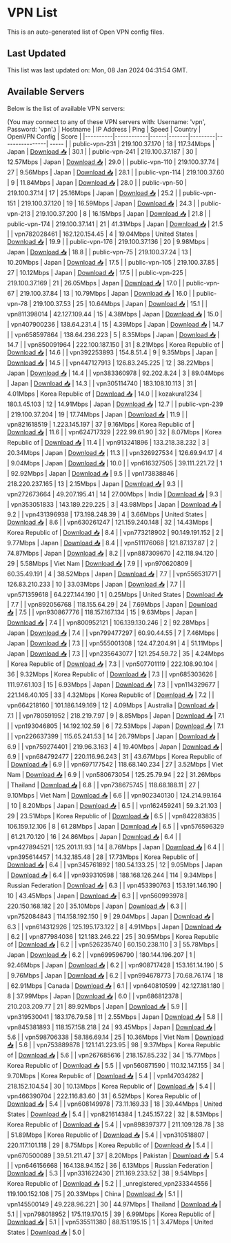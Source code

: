 # VPN List

This is an auto-generated list of Open VPN config files.

## Last Updated

This list was last updated on: Mon, 08 Jan 2024 04:31:54 GMT.

## Available Servers

Below is the list of available VPN servers:

(You may connect to any of these VPN servers with: Username: 'vpn', Password: 'vpn'.)
| Hostname | IP Address | Ping | Speed | Country | OpenVPN Config | Score |
|----------|------------|------|-------|---------|----------------| ----- |
| public-vpn-231 | 219.100.37.170 | 18 | 117.34Mbps | Japan | [Download 📥](./configs/server_0_JP.ovpn) | 30.1 |
| public-vpn-241 | 219.100.37.187 | 30 | 12.57Mbps | Japan | [Download 📥](./configs/server_1_JP.ovpn) | 29.0 |
| public-vpn-110 | 219.100.37.74 | 27 | 9.56Mbps | Japan | [Download 📥](./configs/server_2_JP.ovpn) | 28.1 |
| public-vpn-114 | 219.100.37.60 | 9 | 11.84Mbps | Japan | [Download 📥](./configs/server_3_JP.ovpn) | 28.0 |
| public-vpn-50 | 219.100.37.14 | 17 | 25.16Mbps | Japan | [Download 📥](./configs/server_4_JP.ovpn) | 25.2 |
| public-vpn-151 | 219.100.37.120 | 19 | 16.59Mbps | Japan | [Download 📥](./configs/server_5_JP.ovpn) | 24.3 |
| public-vpn-213 | 219.100.37.200 | 8 | 16.15Mbps | Japan | [Download 📥](./configs/server_6_JP.ovpn) | 21.8 |
| public-vpn-174 | 219.100.37.141 | 21 | 41.31Mbps | Japan | [Download 📥](./configs/server_7_JP.ovpn) | 21.5 |
| vpn782028461 | 162.120.154.45 | 4 | 19.04Mbps | United States | [Download 📥](./configs/server_8_US.ovpn) | 19.9 |
| public-vpn-176 | 219.100.37.136 | 20 | 9.98Mbps | Japan | [Download 📥](./configs/server_9_JP.ovpn) | 18.8 |
| public-vpn-75 | 219.100.37.24 | 13 | 10.20Mbps | Japan | [Download 📥](./configs/server_10_JP.ovpn) | 17.5 |
| public-vpn-105 | 219.100.37.85 | 27 | 10.12Mbps | Japan | [Download 📥](./configs/server_11_JP.ovpn) | 17.5 |
| public-vpn-225 | 219.100.37.169 | 21 | 26.05Mbps | Japan | [Download 📥](./configs/server_12_JP.ovpn) | 17.0 |
| public-vpn-67 | 219.100.37.84 | 13 | 10.79Mbps | Japan | [Download 📥](./configs/server_13_JP.ovpn) | 16.0 |
| public-vpn-78 | 219.100.37.53 | 25 | 10.64Mbps | Japan | [Download 📥](./configs/server_14_JP.ovpn) | 15.1 |
| vpn811398014 | 42.127.109.44 | 15 | 4.38Mbps | Japan | [Download 📥](./configs/server_15_JP.ovpn) | 15.0 |
| vpn407900236 | 138.64.231.4 | 15 | 4.39Mbps | Japan | [Download 📥](./configs/server_16_JP.ovpn) | 14.7 |
| vpn658597864 | 138.64.236.223 | 5 | 8.35Mbps | Japan | [Download 📥](./configs/server_17_JP.ovpn) | 14.7 |
| vpn850091964 | 222.100.187.150 | 31 | 8.21Mbps | Korea Republic of | [Download 📥](./configs/server_18_KR.ovpn) | 14.6 |
| vpn392253893 | 154.8.51.4 | 9 | 9.35Mbps | Japan | [Download 📥](./configs/server_19_JP.ovpn) | 14.5 |
| vpn447127913 | 126.83.245.225 | 12 | 38.22Mbps | Japan | [Download 📥](./configs/server_20_JP.ovpn) | 14.4 |
| vpn383360978 | 92.202.8.24 | 3 | 89.04Mbps | Japan | [Download 📥](./configs/server_21_JP.ovpn) | 14.3 |
| vpn305114740 | 183.108.10.113 | 31 | 4.01Mbps | Korea Republic of | [Download 📥](./configs/server_22_KR.ovpn) | 14.0 |
| kozakura1234 | 180.1.45.103 | 12 | 14.91Mbps | Japan | [Download 📥](./configs/server_23_JP.ovpn) | 12.7 |
| public-vpn-239 | 219.100.37.204 | 19 | 17.74Mbps | Japan | [Download 📥](./configs/server_24_JP.ovpn) | 11.9 |
| vpn821618519 | 1.223.145.197 | 37 | 9.16Mbps | Korea Republic of | [Download 📥](./configs/server_25_KR.ovpn) | 11.6 |
| vpn624717329 | 222.99.61.90 | 32 | 8.07Mbps | Korea Republic of | [Download 📥](./configs/server_26_KR.ovpn) | 11.4 |
| vpn913241896 | 133.218.38.232 | 3 | 20.34Mbps | Japan | [Download 📥](./configs/server_27_JP.ovpn) | 11.3 |
| vpn326927534 | 126.69.94.17 | 4 | 9.04Mbps | Japan | [Download 📥](./configs/server_28_JP.ovpn) | 10.0 |
| vpn616327505 | 39.111.221.72 | 1 | 92.92Mbps | Japan | [Download 📥](./configs/server_29_JP.ovpn) | 9.5 |
| vpn173838846 | 218.220.237.165 | 13 | 2.15Mbps | Japan | [Download 📥](./configs/server_30_JP.ovpn) | 9.3 |
| vpn272673664 | 49.207.195.41 | 14 | 27.00Mbps | India | [Download 📥](./configs/server_31_IN.ovpn) | 9.3 |
| vpn353051833 | 143.189.229.225 | 3 | 43.98Mbps | Japan | [Download 📥](./configs/server_32_JP.ovpn) | 9.2 |
| vpn431396938 | 173.198.248.39 | 4 | 3.66Mbps | United States | [Download 📥](./configs/server_33_US.ovpn) | 8.6 |
| vpn630261247 | 121.159.240.148 | 32 | 14.43Mbps | Korea Republic of | [Download 📥](./configs/server_34_KR.ovpn) | 8.4 |
| vpn773218902 | 90.149.191.152 | 2 | 9.77Mbps | Japan | [Download 📥](./configs/server_35_JP.ovpn) | 8.4 |
| vpn511176068 | 121.87.137.87 | 2 | 74.87Mbps | Japan | [Download 📥](./configs/server_36_JP.ovpn) | 8.2 |
| vpn887309670 | 42.118.94.120 | 29 | 5.58Mbps | Viet Nam | [Download 📥](./configs/server_37_VN.ovpn) | 7.9 |
| vpn970620809 | 60.35.49.191 | 4 | 38.52Mbps | Japan | [Download 📥](./configs/server_38_JP.ovpn) | 7.7 |
| vpn556531771 | 126.83.210.233 | 10 | 33.03Mbps | Japan | [Download 📥](./configs/server_39_JP.ovpn) | 7.7 |
| vpn571359618 | 64.227.144.190 | 1 | 0.25Mbps | United States | [Download 📥](./configs/server_40_US.ovpn) | 7.7 |
| vpn892056768 | 118.155.64.29 | 24 | 7.69Mbps | Japan | [Download 📥](./configs/server_41_JP.ovpn) | 7.5 |
| vpn930867776 | 118.157.167.134 | 15 | 9.63Mbps | Japan | [Download 📥](./configs/server_42_JP.ovpn) | 7.4 |
| vpn800952121 | 106.139.130.246 | 2 | 92.28Mbps | Japan | [Download 📥](./configs/server_43_JP.ovpn) | 7.4 |
| vpn799477297 | 60.90.44.55 | 7 | 7.46Mbps | Japan | [Download 📥](./configs/server_44_JP.ovpn) | 7.3 |
| vpn555001308 | 124.47.204.91 | 4 | 51.11Mbps | Japan | [Download 📥](./configs/server_45_JP.ovpn) | 7.3 |
| vpn235643077 | 121.254.59.72 | 35 | 4.24Mbps | Korea Republic of | [Download 📥](./configs/server_46_KR.ovpn) | 7.3 |
| vpn507701119 | 222.108.90.104 | 36 | 9.32Mbps | Korea Republic of | [Download 📥](./configs/server_47_KR.ovpn) | 7.3 |
| vpn685303626 | 111.97.61.103 | 15 | 6.93Mbps | Japan | [Download 📥](./configs/server_48_JP.ovpn) | 7.3 |
| vpn114329677 | 221.146.40.105 | 33 | 4.32Mbps | Korea Republic of | [Download 📥](./configs/server_49_KR.ovpn) | 7.2 |
| vpn664218160 | 101.186.149.169 | 12 | 4.09Mbps | Australia | [Download 📥](./configs/server_50_AU.ovpn) | 7.1 |
| vpn780591952 | 218.219.7.97 | 9 | 8.85Mbps | Japan | [Download 📥](./configs/server_51_JP.ovpn) | 7.1 |
| vpn193046805 | 14.192.102.59 | 6 | 72.53Mbps | Japan | [Download 📥](./configs/server_52_JP.ovpn) | 7.1 |
| vpn226637399 | 115.65.241.53 | 14 | 26.79Mbps | Japan | [Download 📥](./configs/server_53_JP.ovpn) | 6.9 |
| vpn759274401 | 219.96.3.163 | 4 | 19.40Mbps | Japan | [Download 📥](./configs/server_54_JP.ovpn) | 6.9 |
| vpn684792477 | 220.116.96.243 | 31 | 43.67Mbps | Korea Republic of | [Download 📥](./configs/server_55_KR.ovpn) | 6.9 |
| vpn697177542 | 118.68.140.234 | 27 | 3.52Mbps | Viet Nam | [Download 📥](./configs/server_56_VN.ovpn) | 6.9 |
| vpn580673054 | 125.25.79.94 | 22 | 31.26Mbps | Thailand | [Download 📥](./configs/server_57_TH.ovpn) | 6.8 |
| vpn738675745 | 118.68.188.11 | 27 | 9.10Mbps | Viet Nam | [Download 📥](./configs/server_58_VN.ovpn) | 6.6 |
| vpn902340130 | 124.214.99.164 | 10 | 8.20Mbps | Japan | [Download 📥](./configs/server_59_JP.ovpn) | 6.5 |
| vpn162459241 | 59.3.21.103 | 29 | 23.51Mbps | Korea Republic of | [Download 📥](./configs/server_60_KR.ovpn) | 6.5 |
| vpn842283835 | 106.159.12.106 | 8 | 61.28Mbps | Japan | [Download 📥](./configs/server_61_JP.ovpn) | 6.5 |
| vpn576596329 | 61.21.70.120 | 16 | 24.86Mbps | Japan | [Download 📥](./configs/server_62_JP.ovpn) | 6.4 |
| vpn427894521 | 125.201.11.93 | 14 | 8.76Mbps | Japan | [Download 📥](./configs/server_63_JP.ovpn) | 6.4 |
| vpn395614457 | 14.32.185.48 | 28 | 17.73Mbps | Korea Republic of | [Download 📥](./configs/server_64_KR.ovpn) | 6.4 |
| vpn345761892 | 180.54.133.25 | 12 | 9.05Mbps | Japan | [Download 📥](./configs/server_65_JP.ovpn) | 6.4 |
| vpn939310598 | 188.168.126.244 | 114 | 9.34Mbps | Russian Federation | [Download 📥](./configs/server_66_RU.ovpn) | 6.3 |
| vpn453390763 | 153.191.146.190 | 10 | 43.45Mbps | Japan | [Download 📥](./configs/server_67_JP.ovpn) | 6.3 |
| vpn560993978 | 220.150.168.182 | 20 | 35.10Mbps | Japan | [Download 📥](./configs/server_68_JP.ovpn) | 6.3 |
| vpn752084843 | 114.158.192.150 | 9 | 29.04Mbps | Japan | [Download 📥](./configs/server_69_JP.ovpn) | 6.3 |
| vpn614312926 | 125.195.173.122 | 8 | 4.91Mbps | Japan | [Download 📥](./configs/server_70_JP.ovpn) | 6.2 |
| vpn877984036 | 121.183.246.22 | 25 | 30.95Mbps | Korea Republic of | [Download 📥](./configs/server_71_KR.ovpn) | 6.2 |
| vpn526235740 | 60.150.238.110 | 3 | 55.78Mbps | Japan | [Download 📥](./configs/server_72_JP.ovpn) | 6.2 |
| vpn699596790 | 180.144.196.207 | 1 | 92.46Mbps | Japan | [Download 📥](./configs/server_73_JP.ovpn) | 6.2 |
| vpn908717428 | 153.161.14.190 | 5 | 9.76Mbps | Japan | [Download 📥](./configs/server_74_JP.ovpn) | 6.2 |
| vpn994678773 | 70.68.76.174 | 18 | 62.91Mbps | Canada | [Download 📥](./configs/server_75_CA.ovpn) | 6.1 |
| vpn640810599 | 42.127.181.180 | 8 | 37.99Mbps | Japan | [Download 📥](./configs/server_76_JP.ovpn) | 6.0 |
| vpn686812378 | 210.203.209.77 | 21 | 89.92Mbps | Japan | [Download 📥](./configs/server_77_JP.ovpn) | 5.9 |
| vpn319530041 | 183.176.79.58 | 11 | 2.55Mbps | Japan | [Download 📥](./configs/server_78_JP.ovpn) | 5.8 |
| vpn845381893 | 118.157.158.218 | 24 | 93.45Mbps | Japan | [Download 📥](./configs/server_79_JP.ovpn) | 5.6 |
| vpn598706338 | 58.186.69.14 | 25 | 10.36Mbps | Viet Nam | [Download 📥](./configs/server_80_VN.ovpn) | 5.6 |
| vpn753889878 | 121.141.223.95 | 98 | 9.37Mbps | Korea Republic of | [Download 📥](./configs/server_81_KR.ovpn) | 5.6 |
| vpn267685616 | 218.157.85.232 | 34 | 15.77Mbps | Korea Republic of | [Download 📥](./configs/server_82_KR.ovpn) | 5.5 |
| vpn560871590 | 110.12.147.155 | 34 | 9.70Mbps | Korea Republic of | [Download 📥](./configs/server_83_KR.ovpn) | 5.4 |
| vpn147034282 | 218.152.104.54 | 30 | 10.13Mbps | Korea Republic of | [Download 📥](./configs/server_84_KR.ovpn) | 5.4 |
| vpn466390704 | 222.116.83.60 | 31 | 6.52Mbps | Korea Republic of | [Download 📥](./configs/server_85_KR.ovpn) | 5.4 |
| vpn608149978 | 73.11.169.33 | 18 | 39.44Mbps | United States | [Download 📥](./configs/server_86_US.ovpn) | 5.4 |
| vpn821614384 | 1.245.157.22 | 32 | 8.53Mbps | Korea Republic of | [Download 📥](./configs/server_87_KR.ovpn) | 5.4 |
| vpn898397377 | 211.109.128.78 | 38 | 51.89Mbps | Korea Republic of | [Download 📥](./configs/server_88_KR.ovpn) | 5.4 |
| vpn310518807 | 220.117.101.118 | 29 | 8.75Mbps | Korea Republic of | [Download 📥](./configs/server_89_KR.ovpn) | 5.4 |
| vpn670500089 | 39.51.211.47 | 37 | 8.20Mbps | Pakistan | [Download 📥](./configs/server_90_PK.ovpn) | 5.4 |
| vpn646156668 | 164.138.94.152 | 36 | 6.13Mbps | Russian Federation | [Download 📥](./configs/server_91_RU.ovpn) | 5.3 |
| vpn331622430 | 211.169.233.52 | 38 | 9.54Mbps | Korea Republic of | [Download 📥](./configs/server_92_KR.ovpn) | 5.2 |
| _unregistered_vpn233344556 | 119.100.152.108 | 75 | 20.33Mbps | China | [Download 📥](./configs/server_93_CN.ovpn) | 5.1 |
| vpn145500149 | 49.228.96.221 | 30 | 44.97Mbps | Thailand | [Download 📥](./configs/server_94_TH.ovpn) | 5.1 |
| vpn798018952 | 175.119.170.15 | 39 | 6.99Mbps | Korea Republic of | [Download 📥](./configs/server_95_KR.ovpn) | 5.1 |
| vpn535511380 | 88.151.195.15 | 1 | 3.47Mbps | United States | [Download 📥](./configs/server_96_US.ovpn) | 5.0 |
